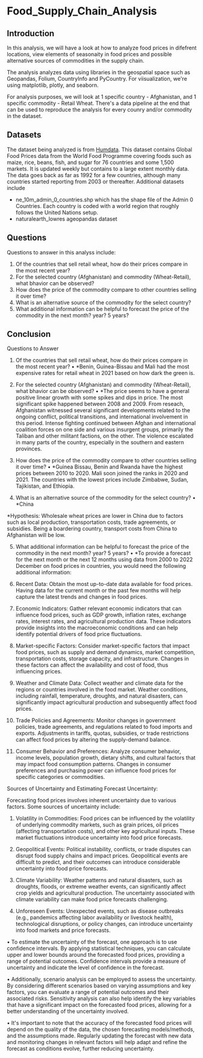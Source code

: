 # Food_Supply_Chain_Analysis

## Introduction
In this analysis, we will have a look at how to analyze food prices in difefrent locations, view elements of seasonaity in food prices and possible alternative sources of commodities in the supply chain. 

The analysis analyzes data using libraries in the geospatial space such as Geopandas, Folium, CountryInfo and PyCountry. For viisualization, we're using matplotlib, plotly, and seaborn. 

For analysis purposes, we will look at 1 specific country - Afghanistan, and 1 specific commodity - Retail Wheat. There's a data pipeline at the end that can be used to reproduce the analysis for every counry and/or commodity in the dataset.


## Datasets
The dataset being analyzed is from [Humdata](https://data.humdata.org/dataset/wfp-food-prices).
This dataset contains Global Food Prices data from the World Food Programme covering foods such as maize, rice, beans, fish, and sugar for 76 countries and some 1,500 markets. It is updated weekly but contains to a large extent monthly data. The data goes back as far as 1992 for a few countries, although many countries started reporting from 2003 or thereafter.
Additional datasets include 
- ne_10m_admin_0_countries.shp which has the shape file of the Admin 0 Countries. Each country is coded with a world region that roughly follows the United Nations setup.
- naturalearth_lowres ageopandas dataset 

## Questions
Questions to answer in this analyss include:
1. Of the countries that sell retail wheat, how do their prices compare in the most recent year?
2. For the selected country (Afghanistan) and commodity (Wheat-Retail), what bhavior can be observed?
3. How does the price of the commodity compare to other countries selling it over time?
4. What is an alternative source of the commodity for the select country?
5. What additional information can be helpful to forecast the price of the commodity in the next month? year? 5 years?

## Conclusion

Questions to Answer
1. Of the countries that sell retail wheat, how do their prices compare in the most recent year?
 • *Benin, Guinea-Bissau and Mali had the most expensive rates for retail wheat in 2021 based on how dark the green is.

2. For the selected country (Afghanistan) and commodity (Wheat-Retail), what bhavior can be observed?
• *The price seems to have a general positive linear growth with some spikes and dips in price. The most significant spike happened between 2008 and 2009. From reseach, Afghanistan witnessed several significant developments related to the ongoing conflict, political transitions, and international involvement in this period. Intense fighting continued between Afghan and international coalition forces on one side and various insurgent groups, primarily the Taliban and other militant factions, on the other. The violence escalated in many parts of the country, especially in the southern and eastern provinces. 

3. How does the price of the commodity compare to other countries selling it over time?
• *Guinea Bissau, Benin and Rwanda have the highest prices between 2010 to 2020. Mali soon joined the ranks in 2020 and 2021. The countries with the lowest prices include Zimbabwe, Sudan, Tajikistan, and Ethiopia.

4. What is an alternative source of the commodity for the select country?
• *China

*Hypothesis: Wholesale wheat prices are lower in China due to factors such as local production, transportation costs, trade agreements, or subsidies. Being a boardering country, transport costs from China to Afghanistan will be low.

5. What additional information can be helpful to forecast the price of the commodity in the next month? year? 5 years?
• *To provide a forecast for the next month or the next 12 months using data from 2000 to 2022 December on food prices in countries, you would need the following additional information:

1. Recent Data: Obtain the most up-to-date data available for food prices. Having data for the current month or the past few months will help capture the latest trends and changes in food prices.

2. Economic Indicators: Gather relevant economic indicators that can influence food prices, such as GDP growth, inflation rates, exchange rates, interest rates, and agricultural production data. These indicators provide insights into the macroeconomic conditions and can help identify potential drivers of food price fluctuations.

3. Market-specific Factors: Consider market-specific factors that impact food prices, such as supply and demand dynamics, market competition, transportation costs, storage capacity, and infrastructure. Changes in these factors can affect the availability and cost of food, thus influencing prices.

4. Weather and Climate Data: Collect weather and climate data for the regions or countries involved in the food market. Weather conditions, including rainfall, temperature, droughts, and natural disasters, can significantly impact agricultural production and subsequently affect food prices.

5. Trade Policies and Agreements: Monitor changes in government policies, trade agreements, and regulations related to food imports and exports. Adjustments in tariffs, quotas, subsidies, or trade restrictions can affect food prices by altering the supply-demand balance.

6. Consumer Behavior and Preferences: Analyze consumer behavior, income levels, population growth, dietary shifts, and cultural factors that may impact food consumption patterns. Changes in consumer preferences and purchasing power can influence food prices for specific categories or commodities.

Sources of Uncertainty and Estimating Forecast Uncertainty:

Forecasting food prices involves inherent uncertainty due to various factors. Some sources of uncertainty include:

1. Volatility in Commodities: Food prices can be influenced by the volatility of underlying commodity markets, such as grain prices, oil prices (affecting transportation costs), and other key agricultural inputs. These market fluctuations introduce uncertainty into food price forecasts.

2. Geopolitical Events: Political instability, conflicts, or trade disputes can disrupt food supply chains and impact prices. Geopolitical events are difficult to predict, and their outcomes can introduce considerable uncertainty into food price forecasts.

3. Climate Variability: Weather patterns and natural disasters, such as droughts, floods, or extreme weather events, can significantly affect crop yields and agricultural production. The uncertainty associated with climate variability can make food price forecasts challenging.

4. Unforeseen Events: Unexpected events, such as disease outbreaks (e.g., pandemics affecting labor availability or livestock health), technological disruptions, or policy changes, can introduce uncertainty into food markets and price forecasts.

• To estimate the uncertainty of the forecast, one approach is to use confidence intervals. By applying statistical techniques, you can calculate upper and lower bounds around the forecasted food prices, providing a range of potential outcomes. Confidence intervals provide a measure of uncertainty and indicate the level of confidence in the forecast.

• Additionally, scenario analysis can be employed to assess the uncertainty. By considering different scenarios based on varying assumptions and key factors, you can evaluate a range of potential outcomes and their associated risks. Sensitivity analysis can also help identify the key variables that have a significant impact on the forecasted food prices, allowing for a better understanding of the uncertainty involved.

• It's important to note that the accuracy of the forecasted food prices will depend on the quality of the data, the chosen forecasting models/methods, and the assumptions made. Regularly updating the forecast with new data and monitoring changes in relevant factors will help adapt and refine the forecast as conditions evolve, further reducing uncertainty.
